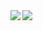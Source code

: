 <div>
<a href="https://readme-stats-cfgj2cxdy.vercel.app/api?username=keeganosler&count_private=true">
  <img align="left" src="https://readme-stats-cfgj2cxdy.vercel.app/api?username=keeganosler&count_private=true" />
</a>
<a href="https://readme-stats-cfgj2cxdy.vercel.app/api/top-langs/?username=keeganosler&hide=php">
  <img align="left" src="https://readme-stats-cfgj2cxdy.vercel.app/api/top-langs/?username=keeganosler&hide=php" />
</a>
</div>
